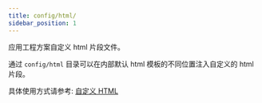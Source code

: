 ```yaml
---
title: config/html/
sidebar_position: 1
---
```


应用工程方案自定义 html 片段文件。

通过 `config/html` 目录可以在内部默认 html 模板的不同位置注入自定义的 html 片段。

具体使用方式请参考: [自定义 HTML](/docs/guides/usages/html)
